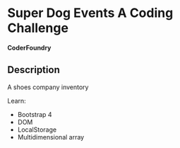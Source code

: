 # Super Dog Events A Coding Challenge

__CoderFoundry__

## Description
A shoes company inventory 

Learn:

  - Bootstrap 4
  - DOM
  - LocalStorage
  - Multidimensional array

